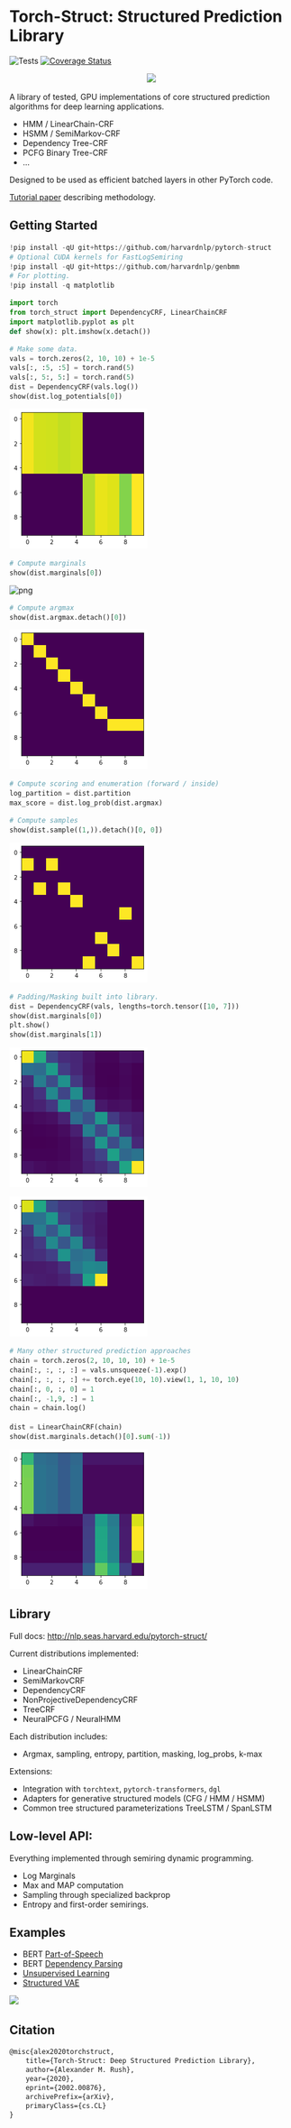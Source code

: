 # Torch-Struct: Structured Prediction Library 

![Tests](https://github.com/harvardnlp/pytorch-struct/workflows/Tests/badge.svg)
[![Coverage Status](https://coveralls.io/repos/github/harvardnlp/pytorch-struct/badge.svg?branch=master)](https://coveralls.io/github/harvardnlp/pytorch-struct?branch=master)

<p align="center">
  <img src="https://github.com/harvardnlp/pytorch-struct/raw/master/download.png">
  </p>


A library of tested, GPU implementations of core structured prediction algorithms for deep learning applications.

* HMM / LinearChain-CRF 
* HSMM / SemiMarkov-CRF 
* Dependency Tree-CRF 
* PCFG Binary Tree-CRF 
* ...

Designed to be used as efficient batched layers in other PyTorch code. 

[Tutorial paper](https://arxiv.org/abs/2002.00876) describing methodology.

## Getting Started


```python
!pip install -qU git+https://github.com/harvardnlp/pytorch-struct
# Optional CUDA kernels for FastLogSemiring
!pip install -qU git+https://github.com/harvardnlp/genbmm
# For plotting.
!pip install -q matplotlib
```


```python
import torch
from torch_struct import DependencyCRF, LinearChainCRF
import matplotlib.pyplot as plt
def show(x): plt.imshow(x.detach())
```


```python
# Make some data.
vals = torch.zeros(2, 10, 10) + 1e-5
vals[:, :5, :5] = torch.rand(5)
vals[:, 5:, 5:] = torch.rand(5) 
dist = DependencyCRF(vals.log())
show(dist.log_potentials[0])
```


![png](README_files/README_4_0.png)



```python
# Compute marginals
show(dist.marginals[0])
```


![png](README_files/README_5_0.png)



```python
# Compute argmax
show(dist.argmax.detach()[0])
```


![png](README_files/README_6_0.png)



```python
# Compute scoring and enumeration (forward / inside)
log_partition = dist.partition
max_score = dist.log_prob(dist.argmax)
```


```python
# Compute samples 
show(dist.sample((1,)).detach()[0, 0])
```


![png](README_files/README_8_0.png)



```python
# Padding/Masking built into library.
dist = DependencyCRF(vals, lengths=torch.tensor([10, 7]))
show(dist.marginals[0])
plt.show()
show(dist.marginals[1])
```


![png](README_files/README_9_0.png)



![png](README_files/README_9_1.png)



```python
# Many other structured prediction approaches
chain = torch.zeros(2, 10, 10, 10) + 1e-5
chain[:, :, :, :] = vals.unsqueeze(-1).exp()
chain[:, :, :, :] += torch.eye(10, 10).view(1, 1, 10, 10) 
chain[:, 0, :, 0] = 1
chain[:, -1,9, :] = 1
chain = chain.log()

dist = LinearChainCRF(chain)
show(dist.marginals.detach()[0].sum(-1))
```


![png](README_files/README_10_0.png)


## Library

Full docs: http://nlp.seas.harvard.edu/pytorch-struct/

Current distributions implemented:

* LinearChainCRF 
* SemiMarkovCRF 
* DependencyCRF 
* NonProjectiveDependencyCRF
* TreeCRF 
* NeuralPCFG / NeuralHMM

Each distribution includes: 

* Argmax, sampling, entropy, partition, masking, log_probs, k-max

Extensions:

* Integration with `torchtext`, `pytorch-transformers`, `dgl`
* Adapters for generative structured models (CFG / HMM / HSMM)
* Common tree structured parameterizations TreeLSTM / SpanLSTM


## Low-level API: 

Everything implemented through semiring dynamic programming. 

* Log Marginals
* Max and MAP computation
* Sampling through specialized backprop
* Entropy and first-order semirings. 


## Examples

* BERT <a href="https://github.com/harvardnlp/pytorch-struct/blob/master/notebooks/BertTagger.ipynb">Part-of-Speech</a> 
* BERT <a href="https://github.com/harvardnlp/pytorch-struct/blob/master/notebooks/BertDependencies.ipynb">Dependency Parsing</a>
* <a href="https://github.com/harvardnlp/pytorch-struct/blob/master/notebooks/Unsupervised_CFG.ipynb">Unsupervised Learning</a> 
* <a href="https://github.com/harvardnlp/pytorch-struct/blob/master/examples/tree.py">Structured VAE </a>

<img src="https://media.giphy.com/media/IdxKpsWBHa5PpjuhHM/giphy.gif">

## Citation

```
@misc{alex2020torchstruct,
    title={Torch-Struct: Deep Structured Prediction Library},
    author={Alexander M. Rush},
    year={2020},
    eprint={2002.00876},
    archivePrefix={arXiv},
    primaryClass={cs.CL}
}
```
